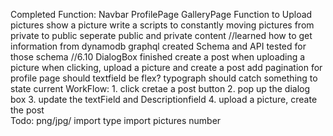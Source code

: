 Completed Function:
    Navbar
    ProfilePage 
    GalleryPage 
    Function to Upload pictures 
    show a picture 
    write a scripts to constantly moving pictures from private to public 
    seperate public and private content 
    //learned how to get information from dynamodb graphql
    created Schema and API tested for those schema
    //6.10
    DialogBox finished
        create a post when uploading a picture
    when clicking, upload a picture and create a post 
    add pagination for profile page 
    should textfield be flex?
    typograph should catch something to state 
    current WorkFlow:
       1. click cretae a post button 
       2. pop up the dialog box 
       3. update the textField and Descriptionfield 
       4. upload a picture, create the post  
Todo:
    png/jpg/ import type 
    import pictures number 
    

    



    